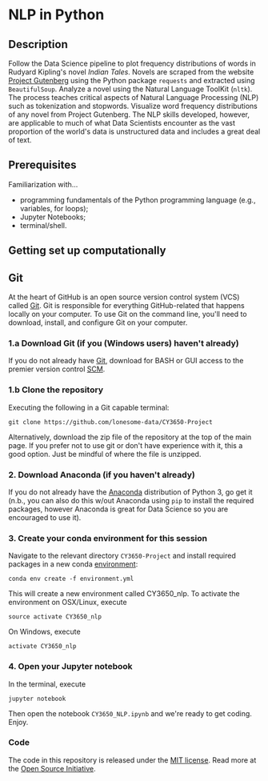 
# NLP in Python

## Description

Follow the Data Science pipeline to plot frequency distributions of words in Rudyard Kipling's novel *Indian Tales*.
Novels are scraped from the website [Project Gutenberg](https://www.gutenberg.org/) using the Python package `requests` and extracted using `BeautifulSoup`. Analyze a novel using the Natural Language ToolKit (`nltk`).
The process teaches critical aspects of Natural Language Processing (NLP) such as tokenization and stopwords.
Visualize word frequency distributions of any novel from Project Gutenberg.
The NLP skills developed, however, are applicable to much of what Data Scientists encounter as the vast proportion of the world's data is unstructured data and includes a great deal of text.

## Prerequisites

Familiarization with...

* programming fundamentals of the Python programming language (e.g., variables, for loops);
* Jupyter Notebooks;
* terminal/shell.

## Getting set up computationally

## Git
At the heart of GitHub is an open source version control system (VCS) called [Git](http://product.hubspot.com/blog/git-and-github-tutorial-for-beginners). Git is responsible for everything GitHub-related that happens locally on your computer.  To use Git on the command line, you'll need to download, install, and configure Git on your computer.

### 1.a Download Git (if you (Windows users) haven't already)

If you do not already have [Git](https://git-for-windows.github.io/), download for BASH or GUI access to the premier version control [SCM](https://git-scm.com/book/en/v2/Getting-Started-Installing-Git).

### 1.b Clone the repository

Executing the following in a Git capable terminal:

```
git clone https://github.com/lonesome-data/CY3650-Project
```
Alternatively, download the zip file of the repository at the top of the main page. If you prefer not to use git or don't have experience with it, this a good option.  Just be mindful of where the file is unzipped.

### 2. Download Anaconda (if you haven't already)

If you do not already have the [Anaconda](https://www.anaconda.com/download/) distribution of Python 3, go get it (n.b., you can also do this w/out Anaconda using `pip` to install the required packages, however Anaconda is great for Data Science so you are encouraged to use it).

### 3. Create your conda environment for this session

Navigate to the relevant directory `CY3650-Project` and install required packages in a new conda [environment](https://conda.io/docs/user-guide/tasks/build-packages/environment-variables.html):

```
conda env create -f environment.yml
```

This will create a new environment called CY3650_nlp. To activate the environment on OSX/Linux, execute

```
source activate CY3650_nlp
```
On Windows, execute

```
activate CY3650_nlp
```
### 4. Open your Jupyter notebook

In the terminal, execute 

```
jupyter notebook
```

Then open the notebook `CY3650_NLP.ipynb` and we're ready to get coding. Enjoy.

### Code
The code in this repository is released under the [MIT license](LICENSE). Read more at the [Open Source Initiative](https://opensource.org/licenses/MIT). 
